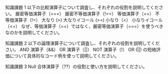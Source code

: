 知識課題 1
以下の比較演算子について調査し、それぞれの役割を説明してください。
厳密等価演算子（===）
厳密不等価演算子（!==）
等価演算子（==）
不等価演算子（!=）
大なり (>)
大なりイコール (>=)
小なり（<）
小なりイコール（<=）
なぜ、等価演算子（==）ではなく、厳密等価演算子（===）を使うべきなのかを説明してください。

知識課題 2
以下の論理演算子について調査し、それぞれの役割を説明してください。
AND 演算子（&&）
OR 演算子（||）
NOT 演算子（!）
OR (||) の短絡評価について具体的なコード例を使って説明してください。

知識課題 3
Null 合体演算子（??）の役割と使い方を説明してください。
